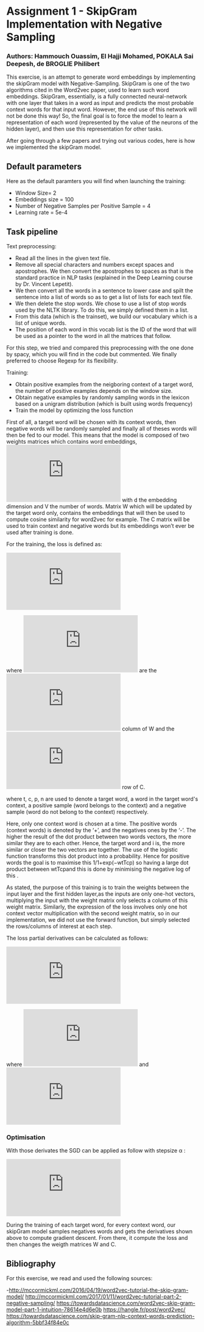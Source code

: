 # Assignment 1 - SkipGram Implementation with Negative Sampling

### Authors: Hammouch Ouassim, El Hajji Mohamed, POKALA Sai Deepesh, de BROGLIE Philibert

This exercise, is an attempt to generate word embeddings by implementing the skipGram model with Negative-Sampling. SkipGram is one of the two algorithms cited in the Word2vec paper, used to learn such word embeddings. SkipGram, essentially, is a fully connected neural-network with one layer that takes in a word as input and predicts the most probable context words for that input word. 
However, the end use of this network will not be done this way! So, the final goal is to force the model to learn a representation of each word (represented by the value of the neurons of the hidden layer), and then use this representation for other tasks.


After going through a few papers and trying out various codes, here is how we implemented the skipGram model.

## Default parameters
Here as the default paramters you will find when launching the training:
- Window Size= 2
- Embeddings size = 100
- Number of Negative Samples per Positive Sample = 4
- Learning rate = 5e-4

## Task pipeline

Text preprocessing:

- Read all the lines in the given text file.
- Remove all special characters and numbers except spaces and apostrophes. We then convert the apostrophes to spaces as that is the standard practice in NLP tasks (explained in the Deep Learning course by Dr. Vincent Lepetit).
- We then convert all the words in a sentence to lower case and spilt the sentence into a list of words so as to get a list of lists for each text file.
- We then delete the stop words. We chose to use a list of stop words used by the NLTK library. To do this, we simply defined them in a list.
- From this data (which is the trainset), we build our vocabulary which is a list of unique words. 
- The position of each word in this vocab list is the ID of the word that will be used as a pointer to the word in all the matrices that follow. 

For this step, we tried and compared this preprocessing with the one done by spacy, which you will find in the code but commented. We finally preferred to choose Regexp for its flexibility.

Training:

- Obtain positive examples from the neigboring context of a target word, the number of positive examples depends on the window size. 
- Obtain negative examples by randomly sampling words in the lexicon based on a unigram distribution (which is built using words frequency)
- Train the model by optimizing the loss function


First of all, a target word will be chosen with its context words, then negative words will be randomly sampled and finally all of theses words will then be fed to our model. This means that the model is composed of two weights matrices which contains word embeddings, ![equation](https://latex.codecogs.com/gif.latex?%5Cmathbf%7BW%7D%20%5Cin%20%5Cmathbb%7BR%7D%5E%7Bd%20%5Ctimes%20V%7D%20%5Ctext%20%7B%20and%20%7D%20%5Cmathbf%7BC%7D%20%5Cin%20%5Cmathbb%7BR%7D%5E%7BV%20%5Ctimes%20d%7D) with d the embedding dimension and V the number of words. Matrix W which will be updated by the target word only, contains the embeddings that will then be used to compute cosine similarity for word2vec for example. The C matrix will be used to train context and negative words but its embeddings won’t ever be used after training is done.



For the training, the loss is defined as:

![equation](https://latex.codecogs.com/gif.latex?%24%24L%28%5Cboldsymbol%7B%5Ctheta%7D%29%3D%5Csum_%7B%28t%2C%20p%29%20%5Cin&plus;%7D-%5Clog%20%5Cfrac%7B1%7D%7B1&plus;%5Cexp%20%5Cleft%28-%5Cmathbf%7Bw%7D_%7Bt%7D%5E%7B%5Ctop%7D%20%5Cmathbf%7Bc%7D_%7Bp%7D%5Cright%29%7D&plus;%5Csum_%7B%28t%2C%20n%29%20%5Cin-%7D-%5Clog%20%5Cfrac%7B1%7D%7B1&plus;%5Cexp%20%5Cleft%28%5Cmathbf%7Bw%7D_%7Bt%7D%5E%7B%5Ctop%7D%20%5Cmathbf%7Bc%7D_%7Bn%7D%5Cright%29%7D%24%24)

where ![equation](https://latex.codecogs.com/gif.latex?%5Cmathbf%7Bw%7D_%7Bt%7D%2C%20%5Cmathbf%7Bc%7D_%7Bt%7D) are the ![equation](https://latex.codecogs.com/gif.latex?%24t%5E%7B%5Ctext%20%7Bth%20%7D%7D%24) column of W and the ![equation](https://latex.codecogs.com/gif.latex?%24t%5E%7B%5Ctext%20%7Bth%20%7D%7D%24) row of C. 

where t, c, p, n are used to denote a target word, a word in the target word's context, a positive sample (word belongs to the context) and a negative sample (word do not belong to the context) respectively.

Here, only one context word is chosen at a time.
The positive words (context words) is denoted by the ‘+’, and the negatives ones by the ‘-’. The higher the result of the dot product between two words vectors, the more similar they are to each other. Hence, the target word and i is, the more similar or closer the two vectors are together. The use of the logistic function transforms this dot product into a probability. Hence for positive words the goal is to maximise this 1/1+exp(−wtTcp) so having a large dot product between wtTcpand this is done by minimising the negative log of this . 

As stated, the purpose of this training is to train the weights between the input layer and the first hidden layer,as the inputs are only one-hot vectors, multiplying the input with the weight matrix only selects a column of this weight matrix. Similarly, the expression of the loss involves only one hot context vector multiplication with the second weight matrix, so in our implementation, we did not use the forward function, but simply selected the rows/columns of interest at each step.

The loss partial derivatives can be calculated as follows:

![equation](https://latex.codecogs.com/gif.latex?%5Cbegin%7Baligned%7D%20%26%5Cfrac%7B%5Cpartial%20L_%7B%28t%2C%20p%29%7D%7D%7B%5Cpartial%20%5Cmathbf%7Bw%7D_%7Bt%7D%7D%3D-s_%7Bp%7D%20%5Cmathbf%7Bc%7D_%7Bp%7D&plus;%5Csum_%7Bn%20%5Cin%20%5Cmathcal%7BN%7D%28t%2C%20p%29%7D%20s_%7Bn%7D%20%5Cmathbf%7Bc%7D_%7Bn%7D%5C%5C%20%26%5Cfrac%7B%5Cpartial%20L_%7B%28t%2C%20p%29%7D%7D%7B%5Cpartial%20%5Cmathbf%7Bc%7D_%7Bp%7D%7D%3D-s_%7Bp%7D%20%5Cmathbf%7Bw%7D_%7Bt%7D%5C%5C%20%26%5Cfrac%7B%5Cpartial%20L_%7B%28t%2C%20p%29%7D%7D%7B%5Cpartial%20%5Cmathbf%7Bc%7D_%7Bn%7D%7D%3Ds_%7Bn%7D%20%5Cmathbf%7Bw%7D_%7Bt%7D%20%5Cquad%20%5Cforall%20n%20%5Cin%20%5Cmathcal%7BN%7D%28t%2C%20p%29%20%5Cend%7Baligned%7D)

where ![equation](https://latex.codecogs.com/gif.latex?s_%7Bp%7D%3D%5Cfrac%7B1%7D%7B1&plus;%5Cexp%20%5Cleft%28%5Cmathbf%7Bw%7D_%7Bt%7D%5E%7B%5Ctop%7D%20%5Cmathbf%7Bc%7D_%7Bp%7D%5Cright%29%7D) and ![equation](https://latex.codecogs.com/gif.latex?s_%7Bn%7D%3D%5Cfrac%7B1%7D%7B1&plus;%5Cexp%20%5Cleft%28-%5Cmathbf%7Bw%7D_%7Bt%7D%5E%7B%5Ctop%7D%20%5Cmathbf%7Bc%7D_%7Bn%7D%5Cright%29%7D)

### Optimisation

With those derivates the SGD can be applied as follow with stepsize  α :

![equation](https://latex.codecogs.com/gif.latex?%5Cbegin%7Baligned%7D%20%26%5Cmathbf%7Bw%7D_%7Bt%7D%20%5Cleftarrow%20%5Cmathbf%7Bw%7D_%7Bt%7D-%5Calpha%20%5Cfrac%7B%5Cpartial%20L_%7B%28t%2C%20p%29%7D%7D%7B%5Cpartial%20%5Cmathbf%7Bw%7D_%7Bt%7D%7D%5C%5C%20%26%5Cmathbf%7Bc%7D_%7Bp%7D%20%5Cleftarrow%20%5Cmathbf%7Bc%7D_%7Bp%7D-%5Calpha%20%5Cfrac%7B%5Cpartial%20L_%7B%28t%2C%20p%29%7D%7D%7B%5Cpartial%20%5Cmathbf%7Bc%7D_%7Bp%7D%7D%5C%5C%20%26%5Cmathbf%7Bc%7D_%7Bn%7D%20%5Cleftarrow%20%5Cmathbf%7Bc%7D_%7Bn%7D-%5Calpha%20%5Cfrac%7B%5Cpartial%20L_%7B%28t%2C%20p%29%7D%7D%7B%5Cpartial%20%5Cmathbf%7Bc%7D_%7Bn%7D%7D%20%5Cend%7Baligned%7D)

During the training of each target word, for every context word, our skipGram model samples negatives words and gets the derivatives shown above to compute gradient descent. From there, it compute the loss and then changes the weigth matrices W and C.
 

## Bibliography

For this exercise, we read and used the following sources: 

-http://mccormickml.com/2016/04/19/word2vec-tutorial-the-skip-gram-model/
 http://mccormickml.com/2017/01/11/word2vec-tutorial-part-2-negative-sampling/
 https://towardsdatascience.com/word2vec-skip-gram-model-part-1-intuition-78614e4d6e0b
 https://hangle.fr/post/word2vec/
 https://towardsdatascience.com/skip-gram-nlp-context-words-prediction-algorithm-5bbf34f84e0c
